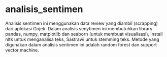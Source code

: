 # analisis_sentimen

Analisis sentimen ini menggunakan data review yang diambil (scrapping) dari aplokasi Gojek. 
Dalam analisis senytimen ini membutuhkan library pandas, numpy, matplotlib dan seaborn (untuk membuat visualisasi), install nltk untuk menganalisa teks, Sastrawi untuk stemming teks.
Metode yang digunakan dalam analisis sentimen ini adalah random forest dan support vector machine.
